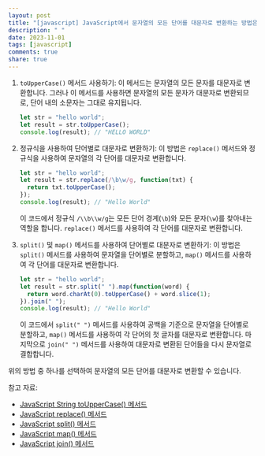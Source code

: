 ```yaml
---
layout: post
title: "[javascript] JavaScript에서 문자열의 모든 단어를 대문자로 변환하는 방법은?"
description: " "
date: 2023-11-01
tags: [javascript]
comments: true
share: true
---
```


1. `toUpperCase()` 메서드 사용하기: 이 메서드는 문자열의 모든 문자를 대문자로 변환합니다. 그러나 이 메서드를 사용하면 문자열의 모든 문자가 대문자로 변환되므로, 단어 내의 소문자는 그대로 유지됩니다.

   ```javascript
   let str = "hello world";
   let result = str.toUpperCase();
   console.log(result); // "HELLO WORLD"
   ```

2. 정규식을 사용하여 단어별로 대문자로 변환하기: 이 방법은 `replace()` 메서드와 정규식을 사용하여 문자열의 각 단어를 대문자로 변환합니다.

   ```javascript
   let str = "hello world";
   let result = str.replace(/\b\w/g, function(txt) {
     return txt.toUpperCase();
   });
   console.log(result); // "Hello World"
   ```

   이 코드에서 정규식 `/\\b\\w/g`는 모든 단어 경계(`\b`)와 모든 문자(`\w`)를 찾아내는 역할을 합니다. `replace()` 메서드를 사용하여 각 단어를 대문자로 변환합니다.

3. `split()` 및 `map()` 메서드를 사용하여 단어별로 대문자로 변환하기: 이 방법은 `split()` 메서드를 사용하여 문자열을 단어별로 분할하고, `map()` 메서드를 사용하여 각 단어를 대문자로 변환합니다.

   ```javascript
   let str = "hello world";
   let result = str.split(" ").map(function(word) {
     return word.charAt(0).toUpperCase() + word.slice(1);
   }).join(" ");
   console.log(result); // "Hello World"
   ```

   이 코드에서 `split(" ")` 메서드를 사용하여 공백을 기준으로 문자열을 단어별로 분할하고, `map()` 메서드를 사용하여 각 단어의 첫 글자를 대문자로 변환합니다. 마지막으로 `join(" ")` 메서드를 사용하여 대문자로 변환된 단어들을 다시 문자열로 결합합니다.

위의 방법 중 하나를 선택하여 문자열의 모든 단어를 대문자로 변환할 수 있습니다.

참고 자료:
- [JavaScript String toUpperCase() 메서드](https://developer.mozilla.org/ko/docs/Web/JavaScript/Reference/Global_Objects/String/toUpperCase)
- [JavaScript replace() 메서드](https://developer.mozilla.org/ko/docs/Web/JavaScript/Reference/Global_Objects/String/replace)
- [JavaScript split() 메서드](https://developer.mozilla.org/ko/docs/Web/JavaScript/Reference/Global_Objects/String/split)
- [JavaScript map() 메서드](https://developer.mozilla.org/ko/docs/Web/JavaScript/Reference/Global_Objects/Array/map)
- [JavaScript join() 메서드](https://developer.mozilla.org/ko/docs/Web/JavaScript/Reference/Global_Objects/Array/join)